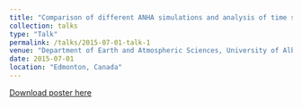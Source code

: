 ```yaml
---
title: "Comparison of different ANHA simulations and analysis of time series for straits near Greenland"
collection: talks
type: "Talk"
permalink: /talks/2015-07-01-talk-1
venue: "Department of Earth and Atmospheric Sciences, University of Alberta"
date: 2015-07-01
location: "Edmonton, Canada"
---
```


[Download poster here](http://yanxu-chen.github.io/files/Poster_UAlberta.pdf)
